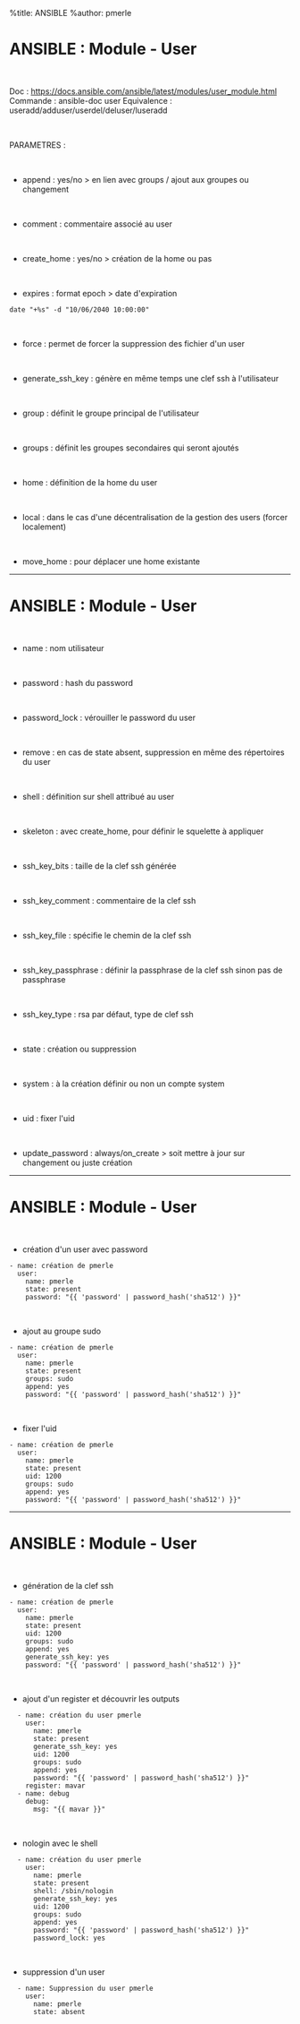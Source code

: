 %title: ANSIBLE
%author: pmerle

# ANSIBLE : Module - User


<br>

Doc : https://docs.ansible.com/ansible/latest/modules/user_module.html
Commande : ansible-doc user
Equivalence : useradd/adduser/userdel/deluser/luseradd

<br>

PARAMETRES :


<br>

* append : yes/no > en lien avec groups / ajout aux groupes ou changement

<br>

* comment : commentaire associé au user

<br>

* create_home : yes/no > création de la home ou pas

<br>

* expires : format epoch > date d'expiration

```
date "+%s" -d "10/06/2040 10:00:00"
```

<br>

* force : permet de forcer la suppression des fichier d'un user

<br>

* generate_ssh_key : génère en même temps une clef ssh à l'utilisateur

<br>

* group : définit le groupe principal de l'utilisateur

<br>

* groups : définit les groupes secondaires qui seront ajoutés

<br>

* home : définition de la home du user

<br>

* local : dans le cas d'une décentralisation de la gestion des users (forcer localement)

<br>

* move_home : pour déplacer une home existante

-----------------------------------------------------------------------------

# ANSIBLE : Module - User


<br>

* name : nom utilisateur

<br>

* password : hash du password

<br>

* password_lock : vérouiller le password du user

<br>

* remove : en cas de state absent, suppression en même des répertoires du user

<br>

* shell : définition sur shell attribué au user

<br>

* skeleton : avec create_home, pour définir le squelette à appliquer	

<br>

* ssh_key_bits : taille de la clef ssh générée

<br>

* ssh_key_comment : commentaire de la clef ssh

<br>

* ssh_key_file : spécifie le chemin de la clef ssh

<br>

* ssh_key_passphrase : définir la passphrase de la clef ssh sinon pas de passphrase

<br>

* ssh_key_type : rsa par défaut, type de clef ssh

<br>

* state : création ou suppression

<br>

* system : à la création définir ou non un compte system

<br>

* uid : fixer l'uid

<br>

* update_password : always/on_create > soit mettre à jour sur changement ou juste création


-----------------------------------------------------------------------------

# ANSIBLE : Module - User


<br>

* création d'un user avec password

```
- name: création de pmerle
  user:
    name: pmerle
    state: present
    password: "{{ 'password' | password_hash('sha512') }}"   
```

<br>

* ajout au groupe sudo

```
- name: création de pmerle
  user:
    name: pmerle
    state: present
    groups: sudo
    append: yes
    password: "{{ 'password' | password_hash('sha512') }}"   
```

<br>

* fixer l'uid

```
- name: création de pmerle
  user:
    name: pmerle
    state: present
    uid: 1200
    groups: sudo
    append: yes
    password: "{{ 'password' | password_hash('sha512') }}"   
```

-----------------------------------------------------------------------------

# ANSIBLE : Module - User


<br>

* génération de la clef ssh

```
- name: création de pmerle
  user:
    name: pmerle
    state: present
    uid: 1200
    groups: sudo
    append: yes
    generate_ssh_key: yes
    password: "{{ 'password' | password_hash('sha512') }}"   
```

<br>

* ajout d'un register et découvrir les outputs

```
  - name: création du user pmerle
    user:
      name: pmerle
      state: present
      generate_ssh_key: yes
      uid: 1200
      groups: sudo
      append: yes
      password: "{{ 'password' | password_hash('sha512') }}"
    register: mavar
  - name: debug
    debug:
      msg: "{{ mavar }}"
```

<br>

* nologin avec le shell

```
  - name: création du user pmerle
    user:
      name: pmerle
      state: present
      shell: /sbin/nologin
      generate_ssh_key: yes
      uid: 1200
      groups: sudo
      append: yes
      password: "{{ 'password' | password_hash('sha512') }}"
      password_lock: yes
```

<br>

* suppression d'un user


```
  - name: Suppression du user pmerle
    user:
      name: pmerle
      state: absent
```
